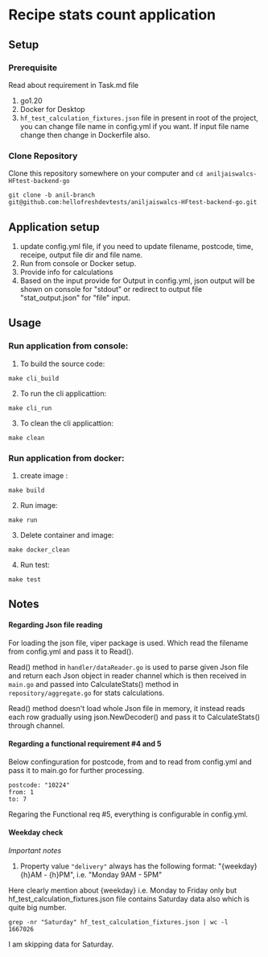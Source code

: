# Recipe stats count application

## Setup

### Prerequisite
Read about requirement in Task.md file
1. go1.20
2. Docker for Desktop 
3. `hf_test_calculation_fixtures.json` file in present in root of the project, you can change file name in config.yml if you want. If input file name change then change in Dockerfile also.
### Clone Repository
Clone this repository somewhere on your computer and `cd aniljaiswalcs-HFtest-backend-go`
```
git clone -b anil-branch git@github.com:hellofreshdevtests/aniljaiswalcs-HFtest-backend-go.git
```



## Application setup
1. update config.yml file, if you need to update filename, postcode, time, receipe, output file dir and file name.
2. Run from console or Docker setup. 
3. Provide info for calculations
4. Based on the input provide for Output in config.yml, json output will be shown on console for "stdout" or redirect to output file "stat_output.json" for "file" input.

## Usage
### Run application from console:
1. To build the source code:
```    
make cli_build
```
2. To run the cli applicattion:
```
make cli_run
```

3. To clean the cli applicattion:
```
make clean
```

### Run application from docker:

1. create image :
```
make build
```

2. Run image:
```
make run
```

3. Delete container and image:
```
make docker_clean
```

4. Run test:
```
make test
```

## Notes

#### Regarding Json file reading

For loading the json file, viper package is used. Which read the filename from config.yml and pass it to Read().

Read() method in `handler/dataReader.go` is used to parse given Json file and return each Json object in reader channel which is then received in `main.go` and passed into CalculateStats() method in `repository/aggregate.go` for stats calculations.

Read() method doesn't load whole Json file in memory, it instead reads each row gradually using json.NewDecoder() and pass it to CalculateStats() through channel.

#### Regarding a functional requirement #4 and 5

Below confinguration for postcode, from and to read from config.yml and pass it to main.go for further processing.
```
postcode: "10224"
from: 1
to: 7
```

Regaring the Functional req #5, everything is configurable in config.yml.

#### Weekday check

_Important notes_

1. Property value `"delivery"` always has the following format: "{weekday} {h}AM - {h}PM", i.e. "Monday 9AM - 5PM"

Here clearly mention about {weekday} i.e. Monday to Friday only but hf_test_calculation_fixtures.json file contains Saturday data also which is quite big number.

```
grep -nr "Saturday" hf_test_calculation_fixtures.json | wc -l
1667026
```
I am skipping data for Saturday.
